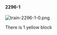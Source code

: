 #### 2296-1
![train-2296-1-0.png](https://github.com/lil-lab/nlvr/raw/master/nlvr/train/images/38/train-2296-1-0.png "train-2296-1-0.png")

There is 1 yellow block